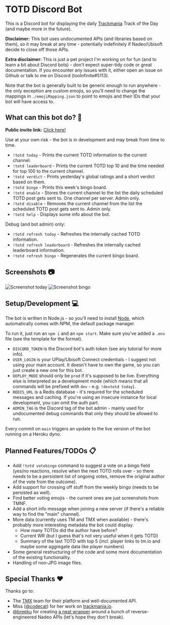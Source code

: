 # TOTD Discord Bot

This is a Discord bot for displaying the daily [Trackmania](https://www.trackmania.com/) Track of the Day (and maybe more in the future).

**Disclaimer:** This bot uses undocumented APIs (and libraries based on them), so it may break at any time - potentially indefinitely if Nadeo/Ubisoft decide to close off those APIs.

**Extra disclaimer:** This is just a pet project I'm working on for fun (and to learn a bit about Discord bots) - don't expect super-tidy code or great documentation. If you encounter any issues with it, either open an issue on Github or talk to me on Discord (tooInfinite#5113).

Note that the bot is generally built to be generic enough to run anywhere - the only exception are custom emojis, so you'll need to change the mappings in `./emojiMapping.json` to point to emojis and their IDs that your bot will have access to.

## What can this bot do? 🤖

**Public invite link:** [Click here!](https://discord.com/api/oauth2/authorize?client_id=807920588738920468&permissions=388160&scope=bot)

Use at your own risk - the bot is in development and may break from time to time.

- `!totd today` - Prints the current TOTD information to the current channel.
- `!totd leaderboard` - Prints the current TOTD top 10 and the time needed for top 100 to the current channel.
- `!totd verdict` - Prints yesterday's global ratings and a short verdict based on them.
- `!totd bingo` - Prints this week's bingo board.
- `!totd enable` - Stores the current channel to the list the daily scheduled TOTD post gets sent to. One channel per server. Admin only.
- `!totd disable` - Removes the current channel from the list the scheduled TOTD post gets sent to. Admin only.
- `!totd help` - Displays some info about the bot.

Debug (and bot admin) only:

- `!totd refresh today` - Refreshes the internally cached TOTD information.
- `!totd refresh leaderboard` - Refreshes the internally cached leaderboard information.
- `!totd refresh bingo` - Regenerates the current bingo board.

## Screenshots 📷

![Screenshot today](https://i.imgur.com/gTiFt3S.png)
![Screenshot bingo](https://i.imgur.com/QnSKOPC.png)

## Setup/Development 💻

The bot is written in Node.js - so you'll need to install [Node](https://nodejs.org/en/), which automatically comes with NPM, the default package manager.

To run it, just run an `npm i` and an `npm start`. Make sure you've added a `.env` file (see the template for the format).

- `DISCORD_TOKEN` is the Discord bot's auth token (see any tutorial for more info).
- `USER_LOGIN` is your UPlay/Ubisoft Connect credentials - I suggest not using your main account. It doesn't have to own the game, so you can just create a new one for this bot.
- `DEPLOY_MODE` should only be `prod` if it's supposed to be live. Everything else is interpreted as a development mode (which means that all commands will be prefixed with `dev` - e.g. `!devtotd today`).
- `REDIS_URL` is a Redis database - it's required for the scheduled messages and caching. If you're using an insecure instance for local development, you can omit the auth part.
- `ADMIN_TAG` is the Discord tag of the bot admin - mainly used for undocumented debug commands that only they should be allowed to run.

Every commit on `main` triggers an update to the live version of the bot running on a Heroku dyno.

## Planned Features/TODOs 📋

- Add `!totd votebingo` command to suggest a vote on a bingo field (yes/no reactions, resolve when the next TOTD rolls over - so there needs to be a persistent list of ongoing votes, remove the original author of the vote from the outcome).
- Add support for crossing off stuff from the weekly bingo (needs to be persisted as well).
- Find better voting emojis - the current ones are just screenshots from TMNF.
- Add a short info message when joining a new server (if there's a reliable way to find the "main" channel).
- More data (currently uses TM and TMX when available) - there's probably more interesting metadata the bot could display.
  - How many TOTDs did the author have before?
  - Current WR (but I guess that's not very useful when it gets TOTD)
  - Summary of the last TOTD with top 5 (incl. player links to tm.io and maybe some aggregate data like player numbers)
- Some general restructuring of the code and some more documentation of the existing functionality.
- Handling of non-JPG image files.

## Special Thanks ❤️

Thanks go to:

- The [TMX](https://trackmania.exchange/) team for their platform and well-documented API.
- Miss ([@codecat](https://github.com/codecat)) for her work on [trackmania.io](https://trackmania.io).
- [@breeku](https://github.com/breeku) for creating [a neat wrapper](https://github.com/breeku/trackmania-api-node) around a bunch of reverse-engineered Nadeo APIs (let's hope they don't break).
